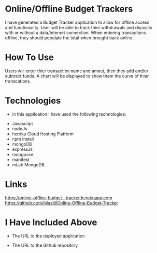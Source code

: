 # Online/Offline Budget Trackers

I have generated a Budget Tracker application to allow for offline access and functionality.
User will be able to track thier withdrawals and deposits with or without a data/internet connection. When entering transactions offline, they should populate the total when brought back online.

# How To Use
 Users will enter thier transaction name and amout, then they add and/or subtract funds. A chart will be displayed to show them the curve of thier transcations.

# Technologies

 * In this application i have used the following technologies:

  - Javascript
  - nodeJs
  - heroku Cloud Hosting Platform
  - npm install
  - mongoDB
  - expressJs
  - mongoose
  - manifest
  - mLab MongoDB


# Links
https://online-offline-budget--tracker.herokuapp.com
https://github.com/hijaziii/Online-Offline-Budget-Tracker


# I Have Included Above

  * The URL to the deployed application

  * The URL to the Github repository


